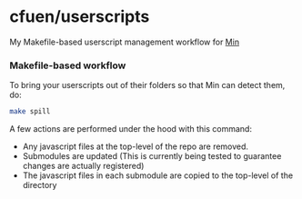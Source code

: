 # cfuen/userscripts
My Makefile-based userscript management workflow for [Min](https://github.com/minbrowser/min)

### Makefile-based workflow

To bring your userscripts out of their folders so that Min can detect them, do:
```bash
make spill
```
A few actions are performed under the hood with this command:
- Any javascript files at the top-level of the repo are removed.
- Submodules are updated (This is currently being tested to guarantee changes are actually registered)
- The javascript files in each submodule are copied to the top-level of the directory

<!-- 
TODO: document this somewhere on the README.
https://stackoverflow.com/questions/18136918/how-to-get-current-relative-directory-of-your-makefile
-->
